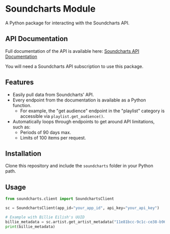 # Soundcharts Module

A Python package for interacting with the Soundcharts API.

## API Documentation

Full documentation of the API is available here: [Soundcharts API Documentation](https://doc.api.soundcharts.com/api/v2/doc)

You will need a Soundcharts API subscription to use this package.

## Features

- Easily pull data from Soundcharts' API.
- Every endpoint from the documentation is available as a Python function.
  - For example, the "get audience" endpoint in the "playlist" category is accessible via `playlist.get_audience()`.
- Automatically loops through endpoints to get around API limitations, such as:
  - Periods of 90 days max.
  - Limits of 100 items per request.

## Installation

Clone this repository and include the `soundcharts` folder in your Python path.

## Usage

```python
from soundcharts.client import SoundchartsClient

sc = SoundchartsClient(app_id="your_app_id", api_key="your_api_key")

# Example with Billie Eilish's UUID 
billie_metadata = sc.artist.get_artist_metadata("11e81bcc-9c1c-ce38-b96b-a0369fe50396")
print(billie_metadata)